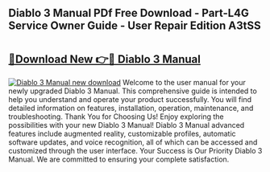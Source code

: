 ## Diablo 3 Manual PDf Free Download - Part-L4G Service Owner Guide - User Repair Edition A3tSS

# <h2><a href="http://bc13673.oget.top/?id=Diablo+3+Manual">🔗Download New 👉🔴 Diablo 3 Manual</a></h2>

[![Diablo 3 Manual new download](https://i.imgur.com/5g1atiW.png)](http://bc13673.oget.top/?id=Diablo+3+Manual)
Welcome to the user manual for your newly upgraded Diablo 3 Manual. This comprehensive guide is intended to help you understand and operate your product successfully. You will find detailed information on features, installation, operation, maintenance, and troubleshooting. Thank You for Choosing Us! Enjoy exploring the possibilities with your new Diablo 3 Manual! Diablo 3 Manual advanced features include augmented reality, customizable profiles, automatic software updates, and voice recognition, all of which can be accessed and customized through the user interface. Your Success is Our Priority Diablo 3 Manual. We are committed to ensuring your complete satisfaction.
